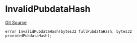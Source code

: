 # InvalidPubdataHash
[Git Source](https://github.com/matter-labs/zksync-contracts/blob/a1506a91fd7e3b73aa6fe10caf12e32f39e26211/contracts/l1-contracts/state-transition/L1StateTransitionErrors.sol)


```solidity
error InvalidPubdataHash(bytes32 fullPubdataHash, bytes32 providedPubdataHash);
```

